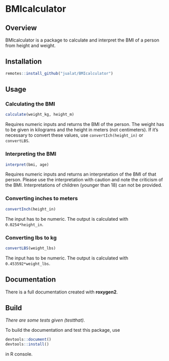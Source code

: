 
<!-- README.md is generated from README.Rmd. Please edit that file -->

# BMIcalculator

## Overview

BMIcalculator is a package to calculate and interpret the BMI of a
person from height and weight.

## Installation

``` r
remotes::install_github("jualat/BMIcalculator")
```

## Usage

### Calculating the BMI

``` r
calculate(weight_kg, height_m)
```

Requires numeric inputs and returns the BMI of the person. The weight
has to be given in kilograms and the height in meters (not centimeters).
If it’s necessary to convert these values, use `convertIch(height_in)`
or `convertLBS`.

### Interpreting the BMI

``` r
interpret(bmi, age)
```

Requires numeric inputs and returns an interpretation of the BMI of that
person. Please use the interpretation with caution and note the
criticism of the BMI. Interpretations of children (younger than 18) can
not be provided.

### Converting inches to meters

``` r
convertInch(height_in)
```

The input has to be numeric. The output is calculated with
`0.0254*height_in`.

### Converting lbs to kg

``` r
convertLBS(weight_lbs)
```

The input has to be numeric. The output is calculated with
`0.453592*weight_lbs`.

## Documentation

There is a full documentation created with **roxygen2**.

## Build

*There are some tests given (testthat).*

To build the documentation and test this package, use

``` r
devtools::document()
devtools::install()
```

in R console.
